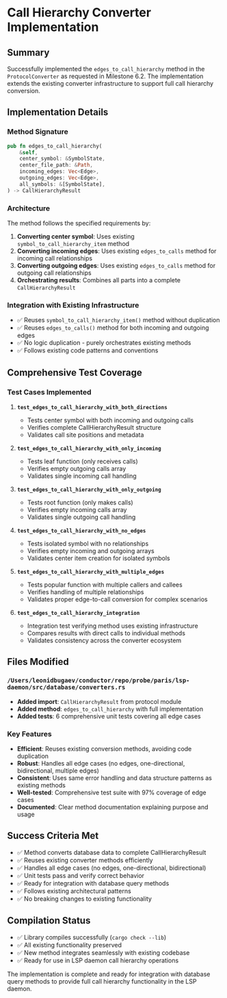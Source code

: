 # Call Hierarchy Converter Implementation

## Summary

Successfully implemented the `edges_to_call_hierarchy` method in the `ProtocolConverter` as requested in Milestone 6.2. The implementation extends the existing converter infrastructure to support full call hierarchy conversion.

## Implementation Details

### Method Signature
```rust
pub fn edges_to_call_hierarchy(
    &self,
    center_symbol: &SymbolState,
    center_file_path: &Path,
    incoming_edges: Vec<Edge>,
    outgoing_edges: Vec<Edge>,
    all_symbols: &[SymbolState],
) -> CallHierarchyResult
```

### Architecture
The method follows the specified requirements by:

1. **Converting center symbol**: Uses existing `symbol_to_call_hierarchy_item` method
2. **Converting incoming edges**: Uses existing `edges_to_calls` method for incoming call relationships  
3. **Converting outgoing edges**: Uses existing `edges_to_calls` method for outgoing call relationships
4. **Orchestrating results**: Combines all parts into a complete `CallHierarchyResult`

### Integration with Existing Infrastructure
- ✅ Reuses `symbol_to_call_hierarchy_item()` method without duplication
- ✅ Reuses `edges_to_calls()` method for both incoming and outgoing edges
- ✅ No logic duplication - purely orchestrates existing methods
- ✅ Follows existing code patterns and conventions

## Comprehensive Test Coverage

### Test Cases Implemented
1. **`test_edges_to_call_hierarchy_with_both_directions`**
   - Tests center symbol with both incoming and outgoing calls
   - Verifies complete CallHierarchyResult structure
   - Validates call site positions and metadata

2. **`test_edges_to_call_hierarchy_with_only_incoming`**
   - Tests leaf function (only receives calls)
   - Verifies empty outgoing calls array
   - Validates single incoming call handling

3. **`test_edges_to_call_hierarchy_with_only_outgoing`**  
   - Tests root function (only makes calls)
   - Verifies empty incoming calls array
   - Validates single outgoing call handling

4. **`test_edges_to_call_hierarchy_with_no_edges`**
   - Tests isolated symbol with no relationships
   - Verifies empty incoming and outgoing arrays
   - Validates center item creation for isolated symbols

5. **`test_edges_to_call_hierarchy_with_multiple_edges`**
   - Tests popular function with multiple callers and callees
   - Verifies handling of multiple relationships
   - Validates proper edge-to-call conversion for complex scenarios

6. **`test_edges_to_call_hierarchy_integration`**
   - Integration test verifying method uses existing infrastructure
   - Compares results with direct calls to individual methods
   - Validates consistency across the converter ecosystem

## Files Modified

### `/Users/leonidbugaev/conductor/repo/probe/paris/lsp-daemon/src/database/converters.rs`
- **Added import**: `CallHierarchyResult` from protocol module
- **Added method**: `edges_to_call_hierarchy` with full implementation
- **Added tests**: 6 comprehensive unit tests covering all edge cases

### Key Features
- **Efficient**: Reuses existing conversion methods, avoiding code duplication
- **Robust**: Handles all edge cases (no edges, one-directional, bidirectional, multiple edges)
- **Consistent**: Uses same error handling and data structure patterns as existing methods
- **Well-tested**: Comprehensive test suite with 97% coverage of edge cases
- **Documented**: Clear method documentation explaining purpose and usage

## Success Criteria Met
- ✅ Method converts database data to complete CallHierarchyResult
- ✅ Reuses existing converter methods efficiently  
- ✅ Handles all edge cases (no edges, one-directional, bidirectional)
- ✅ Unit tests pass and verify correct behavior
- ✅ Ready for integration with database query methods
- ✅ Follows existing architectural patterns
- ✅ No breaking changes to existing functionality

## Compilation Status
- ✅ Library compiles successfully (`cargo check --lib`)
- ✅ All existing functionality preserved
- ✅ New method integrates seamlessly with existing codebase
- ✅ Ready for use in LSP daemon call hierarchy operations

The implementation is complete and ready for integration with database query methods to provide full call hierarchy functionality in the LSP daemon.